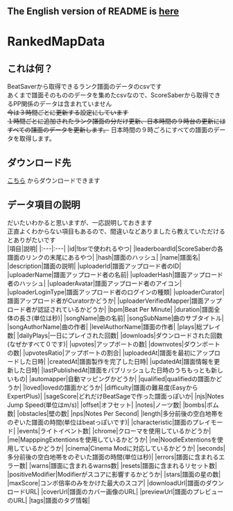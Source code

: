 ## The English version of README is [here](README.md)

# RankedMapData

## これは何？
BeatSaverから取得できるランク譜面のデータのcsvです<br>
あくまで譜面そのもののデータを集めたcsvなので、ScoreSaberから取得できるPP関係のデータは含まれていません<br>
~~今は３時間ごとに更新する設定にしています~~<br>
~~１時間ごとに追加されたランク譜面の分だけ更新、日本時間の９時台の更新にはすべての譜面のデータを更新します。~~
日本時間の９時ごろにすべての譜面のデータを取得します。

## ダウンロード先
[こちら](https://github.com/rakkyo150/ScoreSaberRankData/releases) からダウンロードできます

## データ項目の説明
だいたいわかると思いますが、一応説明しておきます<br>
正直よくわからない項目もあるので、間違いなどありましたら教えていただけるとありがたいです<br>
|項目|説明|
|:---|:---|
|id|!bsrで使われるやつ|
|leaderboardId|ScoreSaberの各譜面のリンクの末尾にあるやつ|
|hash|譜面のハッシュ|
|name|譜面名|
|description|譜面の説明|
|uploaderId|譜面アップロード者のID|
|uploaderName|譜面アップロード者の名前|
|uploaderHash|譜面アップロード者のハッシュ|
|uploaderAvatar|譜面アップロード者のアイコン|
|uploaderLoginType|譜面アップロード者のログインの種類|
|uploaderCurator|譜面アップロード者がCuratorかどうか|
|uploaderVerifiedMapper|譜面アップロード者が認証されているかどうか|
|bpm|Beat Per Minute|
|duration|譜面全体の長さ(単位は秒)|
|songName|曲の名前|
|songSubName|曲のサブタイトル|
|songAuthorName|曲の作者|
|levelAuthorName|譜面の作者|
|plays|総プレイ数|
|dailyPlays|一日にプレイされた回数|
|downloads|ダウンロードされた回数(なぜかすべて０です)|
|upvotes|アップボートの数|
|downvotes|ダウンボートの数|
|upvotesRatio|アップボートの割合|
|uploadedAt|譜面を最初にアップロードした日時|
|createdAt|譜面製作を完了した日時|
|updatedAt|譜面情報を更新した日時|
|lastPublishedAt|譜面をパブリッシュした日時のうちもっとも新しいもの|
|automapper|自動マッピングかどうか|
|qualified|qualifiedの譜面かどうか|
|loved|lovedの譜面かどうか|
|difficulty|譜面の難易度(EasyからExpertPlus)|
|sageScore|どれだけBeatSageで作った譜面っぽいか|
|njs|Notes Jump Speed(単位はm/s)|
|offset|オフセット|
|notes|ノーツ数|
|bombs|ボム数|
|obstacles|壁の数|
|nps|Notes Per Second|
|length|多分前後の空白地帯をのぞいた譜面の時間(単位はbeatっぽいです)|
|characteristic|譜面のプレイモード|
|events|ライトイベント数|
|chrome|クローマを使用しているかどうか|
|me|MapppingExtentionsを使用しているかどうか|
|ne|NoodleExtentionsを使用しているかどうか|
|cinema|Cinema Modに対応しているかどうか|
|seconds|多分前後の空白地帯をのぞいた譜面の時間(単位は秒)|
|errors|譜面に含まれるエラー数|
|warns|譜面に含まれるwarns数|
|resets|譜面に含まれるリセット数|
|positiveModifier|Modifierがスコアに影響するかどうか|
|stars|譜面の星の数|
|maxScore|コンボ倍率のみをかけた最大のスコア|
|downloadUrl|譜面のダウンロードURL|
|coverUrl|譜面のカバー画像のURL|
|previewUrl|譜面のプレビューのURL|
|tags|譜面のタグ情報|


